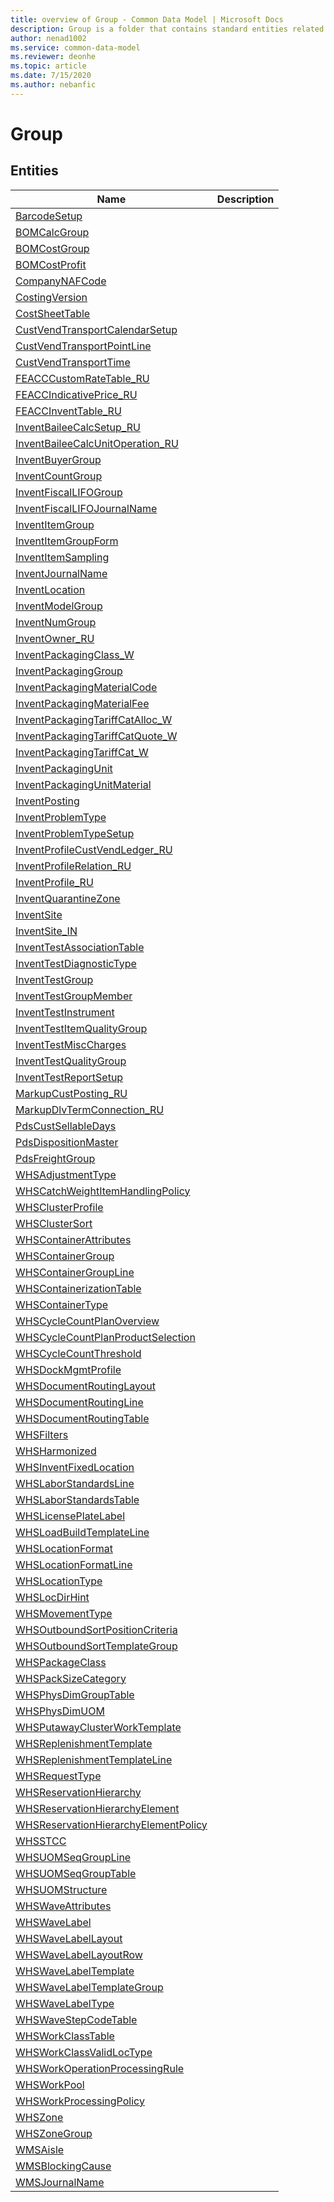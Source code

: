 ```yaml
---
title: overview of Group - Common Data Model | Microsoft Docs
description: Group is a folder that contains standard entities related to the Common Data Model.
author: nenad1002
ms.service: common-data-model
ms.reviewer: deonhe
ms.topic: article
ms.date: 7/15/2020
ms.author: nebanfic
---
```


# Group


## Entities

|Name|Description|
|---|---|
|[BarcodeSetup](BarcodeSetup.md)||
|[BOMCalcGroup](BOMCalcGroup.md)||
|[BOMCostGroup](BOMCostGroup.md)||
|[BOMCostProfit](BOMCostProfit.md)||
|[CompanyNAFCode](CompanyNAFCode.md)||
|[CostingVersion](CostingVersion.md)||
|[CostSheetTable](CostSheetTable.md)||
|[CustVendTransportCalendarSetup](CustVendTransportCalendarSetup.md)||
|[CustVendTransportPointLine](CustVendTransportPointLine.md)||
|[CustVendTransportTime](CustVendTransportTime.md)||
|[FEACCCustomRateTable_RU](FEACCCustomRateTable_RU.md)||
|[FEACCIndicativePrice_RU](FEACCIndicativePrice_RU.md)||
|[FEACCInventTable_RU](FEACCInventTable_RU.md)||
|[InventBaileeCalcSetup_RU](InventBaileeCalcSetup_RU.md)||
|[InventBaileeCalcUnitOperation_RU](InventBaileeCalcUnitOperation_RU.md)||
|[InventBuyerGroup](InventBuyerGroup.md)||
|[InventCountGroup](InventCountGroup.md)||
|[InventFiscalLIFOGroup](InventFiscalLIFOGroup.md)||
|[InventFiscalLIFOJournalName](InventFiscalLIFOJournalName.md)||
|[InventItemGroup](InventItemGroup.md)||
|[InventItemGroupForm](InventItemGroupForm.md)||
|[InventItemSampling](InventItemSampling.md)||
|[InventJournalName](InventJournalName.md)||
|[InventLocation](InventLocation.md)||
|[InventModelGroup](InventModelGroup.md)||
|[InventNumGroup](InventNumGroup.md)||
|[InventOwner_RU](InventOwner_RU.md)||
|[InventPackagingClass_W](InventPackagingClass_W.md)||
|[InventPackagingGroup](InventPackagingGroup.md)||
|[InventPackagingMaterialCode](InventPackagingMaterialCode.md)||
|[InventPackagingMaterialFee](InventPackagingMaterialFee.md)||
|[InventPackagingTariffCatAlloc_W](InventPackagingTariffCatAlloc_W.md)||
|[InventPackagingTariffCatQuote_W](InventPackagingTariffCatQuote_W.md)||
|[InventPackagingTariffCat_W](InventPackagingTariffCat_W.md)||
|[InventPackagingUnit](InventPackagingUnit.md)||
|[InventPackagingUnitMaterial](InventPackagingUnitMaterial.md)||
|[InventPosting](InventPosting.md)||
|[InventProblemType](InventProblemType.md)||
|[InventProblemTypeSetup](InventProblemTypeSetup.md)||
|[InventProfileCustVendLedger_RU](InventProfileCustVendLedger_RU.md)||
|[InventProfileRelation_RU](InventProfileRelation_RU.md)||
|[InventProfile_RU](InventProfile_RU.md)||
|[InventQuarantineZone](InventQuarantineZone.md)||
|[InventSite](InventSite.md)||
|[InventSite_IN](InventSite_IN.md)||
|[InventTestAssociationTable](InventTestAssociationTable.md)||
|[InventTestDiagnosticType](InventTestDiagnosticType.md)||
|[InventTestGroup](InventTestGroup.md)||
|[InventTestGroupMember](InventTestGroupMember.md)||
|[InventTestInstrument](InventTestInstrument.md)||
|[InventTestItemQualityGroup](InventTestItemQualityGroup.md)||
|[InventTestMiscCharges](InventTestMiscCharges.md)||
|[InventTestQualityGroup](InventTestQualityGroup.md)||
|[InventTestReportSetup](InventTestReportSetup.md)||
|[MarkupCustPosting_RU](MarkupCustPosting_RU.md)||
|[MarkupDlvTermConnection_RU](MarkupDlvTermConnection_RU.md)||
|[PdsCustSellableDays](PdsCustSellableDays.md)||
|[PdsDispositionMaster](PdsDispositionMaster.md)||
|[PdsFreightGroup](PdsFreightGroup.md)||
|[WHSAdjustmentType](WHSAdjustmentType.md)||
|[WHSCatchWeightItemHandlingPolicy](WHSCatchWeightItemHandlingPolicy.md)||
|[WHSClusterProfile](WHSClusterProfile.md)||
|[WHSClusterSort](WHSClusterSort.md)||
|[WHSContainerAttributes](WHSContainerAttributes.md)||
|[WHSContainerGroup](WHSContainerGroup.md)||
|[WHSContainerGroupLine](WHSContainerGroupLine.md)||
|[WHSContainerizationTable](WHSContainerizationTable.md)||
|[WHSContainerType](WHSContainerType.md)||
|[WHSCycleCountPlanOverview](WHSCycleCountPlanOverview.md)||
|[WHSCycleCountPlanProductSelection](WHSCycleCountPlanProductSelection.md)||
|[WHSCycleCountThreshold](WHSCycleCountThreshold.md)||
|[WHSDockMgmtProfile](WHSDockMgmtProfile.md)||
|[WHSDocumentRoutingLayout](WHSDocumentRoutingLayout.md)||
|[WHSDocumentRoutingLine](WHSDocumentRoutingLine.md)||
|[WHSDocumentRoutingTable](WHSDocumentRoutingTable.md)||
|[WHSFilters](WHSFilters.md)||
|[WHSHarmonized](WHSHarmonized.md)||
|[WHSInventFixedLocation](WHSInventFixedLocation.md)||
|[WHSLaborStandardsLine](WHSLaborStandardsLine.md)||
|[WHSLaborStandardsTable](WHSLaborStandardsTable.md)||
|[WHSLicensePlateLabel](WHSLicensePlateLabel.md)||
|[WHSLoadBuildTemplateLine](WHSLoadBuildTemplateLine.md)||
|[WHSLocationFormat](WHSLocationFormat.md)||
|[WHSLocationFormatLine](WHSLocationFormatLine.md)||
|[WHSLocationType](WHSLocationType.md)||
|[WHSLocDirHint](WHSLocDirHint.md)||
|[WHSMovementType](WHSMovementType.md)||
|[WHSOutboundSortPositionCriteria](WHSOutboundSortPositionCriteria.md)||
|[WHSOutboundSortTemplateGroup](WHSOutboundSortTemplateGroup.md)||
|[WHSPackageClass](WHSPackageClass.md)||
|[WHSPackSizeCategory](WHSPackSizeCategory.md)||
|[WHSPhysDimGroupTable](WHSPhysDimGroupTable.md)||
|[WHSPhysDimUOM](WHSPhysDimUOM.md)||
|[WHSPutawayClusterWorkTemplate](WHSPutawayClusterWorkTemplate.md)||
|[WHSReplenishmentTemplate](WHSReplenishmentTemplate.md)||
|[WHSReplenishmentTemplateLine](WHSReplenishmentTemplateLine.md)||
|[WHSRequestType](WHSRequestType.md)||
|[WHSReservationHierarchy](WHSReservationHierarchy.md)||
|[WHSReservationHierarchyElement](WHSReservationHierarchyElement.md)||
|[WHSReservationHierarchyElementPolicy](WHSReservationHierarchyElementPolicy.md)||
|[WHSSTCC](WHSSTCC.md)||
|[WHSUOMSeqGroupLine](WHSUOMSeqGroupLine.md)||
|[WHSUOMSeqGroupTable](WHSUOMSeqGroupTable.md)||
|[WHSUOMStructure](WHSUOMStructure.md)||
|[WHSWaveAttributes](WHSWaveAttributes.md)||
|[WHSWaveLabel](WHSWaveLabel.md)||
|[WHSWaveLabelLayout](WHSWaveLabelLayout.md)||
|[WHSWaveLabelLayoutRow](WHSWaveLabelLayoutRow.md)||
|[WHSWaveLabelTemplate](WHSWaveLabelTemplate.md)||
|[WHSWaveLabelTemplateGroup](WHSWaveLabelTemplateGroup.md)||
|[WHSWaveLabelType](WHSWaveLabelType.md)||
|[WHSWaveStepCodeTable](WHSWaveStepCodeTable.md)||
|[WHSWorkClassTable](WHSWorkClassTable.md)||
|[WHSWorkClassValidLocType](WHSWorkClassValidLocType.md)||
|[WHSWorkOperationProcessingRule](WHSWorkOperationProcessingRule.md)||
|[WHSWorkPool](WHSWorkPool.md)||
|[WHSWorkProcessingPolicy](WHSWorkProcessingPolicy.md)||
|[WHSZone](WHSZone.md)||
|[WHSZoneGroup](WHSZoneGroup.md)||
|[WMSAisle](WMSAisle.md)||
|[WMSBlockingCause](WMSBlockingCause.md)||
|[WMSJournalName](WMSJournalName.md)||
